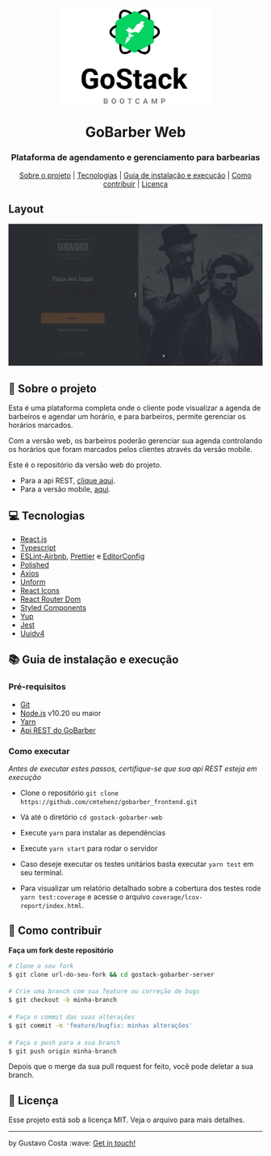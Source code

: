 <p align="center">
    <img width="300" align="center" src=".github/gostack.svg">
</p>

<h1 align="center">
    GoBarber Web
</h1>

<h3 align="center">
Plataforma de agendamento e gerenciamento para barbearias
</h3>

<p align="center">
  <a href="#rocket-sobre-o-projeto">Sobre o projeto</a> | <a href="#computer-tecnologias">Tecnologias</a> | <a href="#books-guia-de-instalação-e-execução">Guia de instalação e execução</a> | <a href="#pencil-como-contribuir">Como contribuir</a> | <a href="#page_with_curl-licença">Licença</a>
</p>

## Layout

<img src=".github/gobarber_web.gif">

## :rocket: Sobre o projeto

<p>Esta é uma plataforma completa onde o cliente pode visualizar a agenda de barbeiros e agendar um horário,
e para barbeiros, permite gerenciar os horários marcados.</p>

<p>Com a versão web, os barbeiros poderão gerenciar sua agenda controlando os horários que foram marcados pelos clientes através da versão mobile.</p>

<p>Este é o repositório da versão web do projeto.</p>
<ul>
  <li>Para a api REST, <a href="https://github.com/cmtehenz/gobarber-backend">clique aqui</a>.</li>
  <li>Para a versão mobile, <a href="https://github.com/cmtehenz/gobarber_mobile">aqui</a>.</li>
</ul>

## :computer: Tecnologias

- [React.js](https://pt-br.reactjs.org/)
- [Typescript](https://www.typescriptlang.org/)
- [ESLint-Airbnb](https://eslint.org/), [Prettier](https://prettier.io/) e [EditorConfig](https://editorconfig.org/)
- [Polished](https://polished.js.org/)
- [Axios](https://github.com/axios/axios)
- [Unform](https://unform.dev/)
- [React Icons](https://react-icons.github.io/react-icons/)
- [React Router Dom](https://reacttraining.com/react-router/web/guides/quick-start)
- [Styled Components](https://styled-components.com/)
- [Yup](https://github.com/jquense/yup)
- [Jest](https://jestjs.io/)
- [Uuidv4](https://github.com/thenativeweb/uuidv4)

## :books: Guia de instalação e execução

### Pré-requisitos

- [Git](https://git-scm.com/)
- [Node.js](https://nodejs.org/en/) v10.20 ou maior
- [Yarn](https://yarnpkg.com/)
- [Api REST do GoBarber](https://github.com/cmtehenz/gobarber-backend)

### Como executar

<i>Antes de executar estes passos, certifique-se que sua api REST esteja em execução</i>

- Clone o repositório ```git clone https://github.com/cmtehenz/gobarber_frontend.git```
- Vá até o diretório ```cd gostack-gobarber-web```
- Execute ```yarn``` para instalar as dependências
- Execute ```yarn start``` para rodar o servidor

- Caso deseje executar os testes unitários basta executar ```yarn test``` em seu terminal.
- Para visualizar um relatório detalhado sobre a cobertura dos testes rode ```yarn test:coverage``` e acesse o arquivo ```coverage/lcov-report/index.html```.

## :pencil: Como contribuir

<b>Faça um fork deste repositório</b>

```bash
# Clone o seu fork
$ git clone url-do-seu-fork && cd gostack-gobarber-server

# Crie uma branch com sua feature ou correção de bugs
$ git checkout -b minha-branch

# Faça o commit das suas alterações
$ git commit -m 'feature/bugfix: minhas alterações'

# Faça o push para a sua branch
$ git push origin minha-branch
```

Depois que o merge da sua pull request for feito, você pode deletar a sua branch.

## :page_with_curl: Licença

Esse projeto está sob a licença MIT. Veja o arquivo para mais detalhes.

<hr />
<p>by Gustavo Costa :wave: <a href="https://linktr.ee/nathaliacristina20">Get in touch!</a></p>
